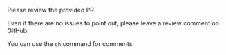 Please review the provided PR.

Even if there are no issues to point out, please leave a review comment on GitHub.

You can use the `gh` command for comments.
